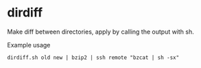 # dirdiff
Make diff between directories, apply by calling the output with sh.

Example usage

```
dirdiff.sh old new | bzip2 | ssh remote "bzcat | sh -sx"
```
